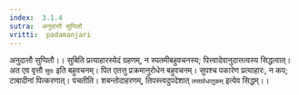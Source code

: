 ```yaml
---
index:  3.1.4
sutra:  अनुदात्तौ सुप्पितौ
vritti:  padamanjari
---
```


अनुदात्तौ सुप्पितौ।। सुबिति प्रत्याहारस्येदं ग्रहणम्, न स्पतमीबहुवचनस्य; पित्त्वादेवानुदात्तत्वस्य सिद्धत्वात्। अत एव वृत्तौ `सुपः` इति बहुवचनम्। पित एतत्तु प्रक्रमानुरोधेन बहुवचनम्। सुपश्च पकारेण प्रत्याहारः, न कप; टाबादीनां पित्करणात्। पचतीति। शबन्तोदाहरणम्, तिपस्त्वदुपदेशात् `लसार्वधातुकम्` इत्येव सिद्धम्।।
